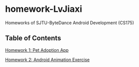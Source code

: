 # homework-LvJiaxi
Homeworks of SJTU-ByteDance Android Development (CS175)

## Table of Contents

[Homework 1: Pet Adoption App](https://github.com/Jessie-jx/homework-LvJiaxi/tree/main/HW1_pet_adoption)

[Homework 2: Android Animation Exercise](https://github.com/Jessie-jx/homework-LvJiaxi/tree/main/HW2_ch3)
